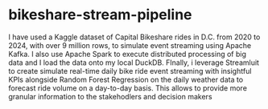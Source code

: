 # bikeshare-stream-pipeline
 I have used a Kaggle dataset of Capital Bikeshare rides in D.C. from 2020 to 2024, with over 9 million rows, to simulate event streaming using Apache Kafka. I also use Apache Spark to execute distributed processing of big data and I load the data onto my local DuckDB. FInally, i leverage Streamluit to create simulate real-time daily bike ride event streaming with insightful KPIs alongside Random Forest Regression on the daily weather data to forecast ride volume on a day-to-day basis. This allows to provide more granular information to the stakehodlers and decision makers
